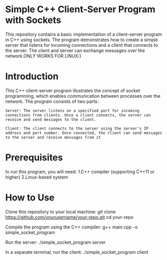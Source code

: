 # Simple C++ Client-Server Program with Sockets
This repository contains a basic implementation of a client-server program in C++ using sockets. The program demonstrates how to create a simple server that listens for incoming connections and a client that connects to the server. The client and server can exchange messages over the network.ONLY WORKS FOR LINUX:]

# Introduction
This C++ client-server program illustrates the concept of socket programming, which enables communication between processes over the network. The program consists of two parts:

    Server: The server listens on a specified port for incoming connections from clients. Once a client connects, the server can receive and send messages to the client.

    Client: The client connects to the server using the server's IP address and port number. Once connected, the client can send messages to the server and receive messages from it

# Prerequisites
to run this program, you will need:
    1.C++ compiler (supporting C++11 or higher)
    2.Linux-based system
    
# How to Use

Clone this repository to your local machine:
 git clone https://github.com/yourusername/your-repo.git
 cd your-repo
 
 Compile the program using the C++ compiler:
  g++ main.cpp -o simple_socket_program
  
Run the server:
./simple_socket_program server

In a separate terminal, run the client:
./simple_socket_program client
